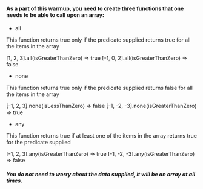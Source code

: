 #### As a part of this warmup, you need to create three functions that one needs to be able to call upon an array:

* all

This function returns true only if the predicate supplied returns true for all the items in the array

[1, 2, 3].all(isGreaterThanZero) => true
[-1, 0, 2].all(isGreaterThanZero) => false


* none

This function returns true only if the predicate supplied returns false for all the items in the array

[-1, 2, 3].none(isLessThanZero) => false
[-1, -2, -3].none(isGreaterThanZero) => true

* any

This function returns true if at least one of the items in the array returns true for the predicate supplied

[-1, 2, 3].any(isGreaterThanZero) => true
[-1, -2, -3].any(isGreaterThanZero) => false

##### You do not need to worry about the data supplied, it will be an array at all times.
